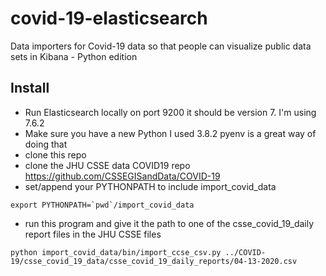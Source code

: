 # covid-19-elasticsearch
Data importers for Covid-19 data so that people can visualize public data sets in Kibana - Python edition

## Install
* Run Elasticsearch locally on port 9200 it should be version 7. I'm using 7.6.2
* Make sure you have a new Python I used 3.8.2 pyenv is a great way of doing that
* clone this repo
* clone the JHU CSSE data COVID19 repo https://github.com/CSSEGISandData/COVID-19
* set/append your PYTHONPATH to include import_covid_data
```shell script
export PYTHONPATH=`pwd`/import_covid_data
```
* run this program and give it the path to one of the csse_covid_19_daily report files in the JHU CSSE files
```shell script
python import_covid_data/bin/import_ccse_csv.py ../COVID-19/csse_covid_19_data/csse_covid_19_daily_reports/04-13-2020.csv
```